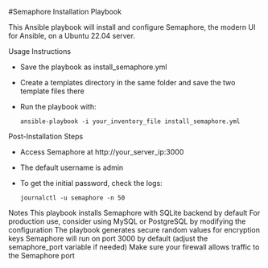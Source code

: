 #Semaphore Installation Playbook

This Ansible playbook will install and configure Semaphore, the modern UI for Ansible, on a Ubuntu 22.04 server.

Usage Instructions

- Save the playbook as install_semaphore.yml

- Create a templates directory in the same folder and save the two template files there

- Run the playbook with:
    
      ansible-playbook -i your_inventory_file install_semaphore.yml

Post-Installation Steps

- Access Semaphore at http://your_server_ip:3000

- The default username is admin

- To get the initial password, check the logs:
    
      journalctl -u semaphore -n 50

Notes
    This playbook installs Semaphore with SQLite backend by default
    For production use, consider using MySQL or PostgreSQL by modifying the configuration
    The playbook generates secure random values for encryption keys
    Semaphore will run on port 3000 by default (adjust the semaphore_port variable if needed)
    Make sure your firewall allows traffic to the Semaphore port
